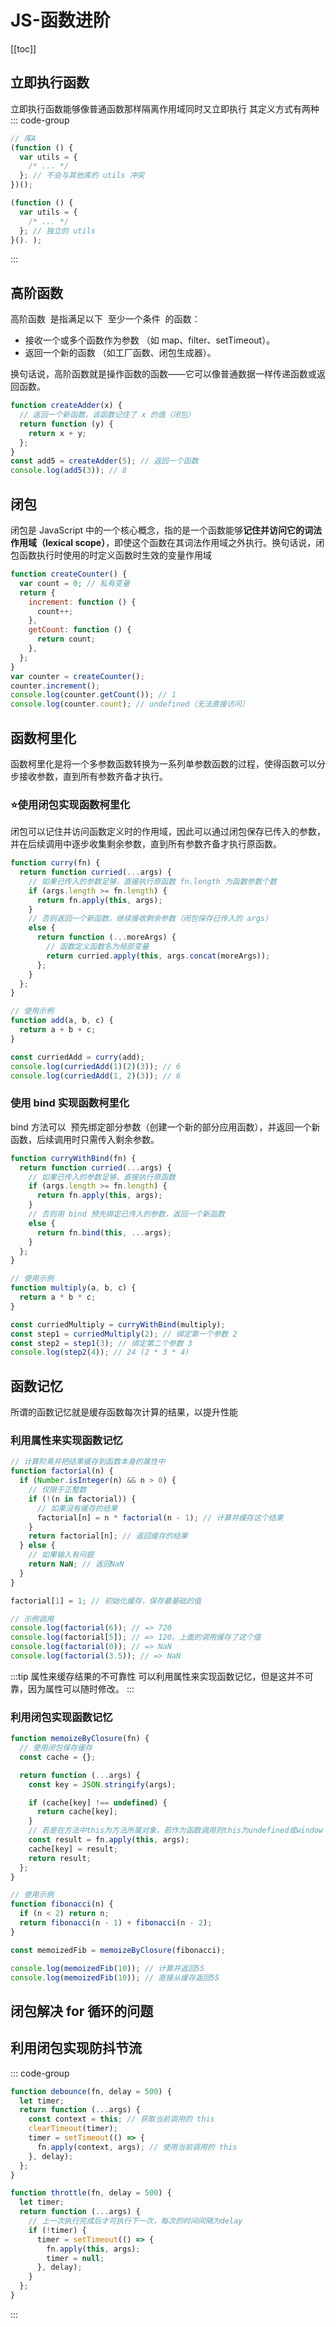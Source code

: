 # JS-函数进阶

[[toc]]

## 立即执行函数

立即执行函数能够像普通函数那样隔离作用域同时又立即执行
其定义方式有两种
::: code-group

```js [函数表达式方式]
// 库A
(function () {
  var utils = {
    /* ... */
  }; // 不会与其他库的 utils 冲突
})();
```

```js [函数声明方式]
(function () {
  var utils = {
    /* ... */
  }; // 独立的 utils
}(). );
```

:::

## 高阶函数

高阶函数 ​​ 是指满足以下 ​​ 至少一个条件 ​​ 的函数：

- 接收一个或多个函数作为参数 ​​（如 map、filter、setTimeout）。
- 返回一个新的函数 ​​（如工厂函数、闭包生成器）。

换句话说，高阶函数就是操作函数的函数 ​​——它可以像普通数据一样传递函数或返回函数。

```js
function createAdder(x) {
  // 返回一个新函数，该函数记住了 x 的值（闭包）
  return function (y) {
    return x + y;
  };
}
const add5 = createAdder(5); // 返回一个函数
console.log(add5(3)); // 8
```

## 闭包

闭包是 JavaScript 中的一个核心概念，指的是一个函数能够**记住并访问它的词法作用域（lexical scope）**，即使这个函数在其词法作用域之外执行 ​​。换句话说，闭包函数执行时使用的时定义函数时生效的变量作用域

```js
function createCounter() {
  var count = 0; // 私有变量
  return {
    increment: function () {
      count++;
    },
    getCount: function () {
      return count;
    },
  };
}
var counter = createCounter();
counter.increment();
console.log(counter.getCount()); // 1
console.log(counter.count); // undefined（无法直接访问）
```

## 函数柯里化

函数柯里化是将一个多参数函数转换为一系列单参数函数的过程，使得函数可以分步接收参数 ​​，直到所有参数齐备才执行。

### :star:使用闭包实现函数柯里化

闭包可以记住并访问函数定义时的作用域 ​​，因此可以通过闭包保存已传入的参数，并在后续调用中逐步收集剩余参数，直到所有参数齐备才执行原函数。

```js
function curry(fn) {
  return function curried(...args) {
    // 如果已传入的参数足够，直接执行原函数 fn.length 为函数参数个数
    if (args.length >= fn.length) {
      return fn.apply(this, args);
    }
    // 否则返回一个新函数，继续接收剩余参数（闭包保存已传入的 args）
    else {
      return function (...moreArgs) {
        // 函数定义函数名为局部变量
        return curried.apply(this, args.concat(moreArgs));
      };
    }
  };
}

// 使用示例
function add(a, b, c) {
  return a + b + c;
}

const curriedAdd = curry(add);
console.log(curriedAdd(1)(2)(3)); // 6
console.log(curriedAdd(1, 2)(3)); // 6
```

### 使用 bind 实现函数柯里化

bind 方法可以 ​​ 预先绑定部分参数 ​​（创建一个新的部分应用函数），并返回一个新函数，后续调用时只需传入剩余参数。

```js
function curryWithBind(fn) {
  return function curried(...args) {
    // 如果已传入的参数足够，直接执行原函数
    if (args.length >= fn.length) {
      return fn.apply(this, args);
    }
    // 否则用 bind 预先绑定已传入的参数，返回一个新函数
    else {
      return fn.bind(this, ...args);
    }
  };
}

// 使用示例
function multiply(a, b, c) {
  return a * b * c;
}

const curriedMultiply = curryWithBind(multiply);
const step1 = curriedMultiply(2); // 绑定第一个参数 2
const step2 = step1(3); // 绑定第二个参数 3
console.log(step2(4)); // 24 (2 * 3 * 4)
```

## 函数记忆

所谓的函数记忆就是缓存函数每次计算的结果，以提升性能

### 利用属性来实现函数记忆

```js
// 计算阶乘并把结果缓存到函数本身的属性中
function factorial(n) {
  if (Number.isInteger(n) && n > 0) {
    // 仅限于正整数
    if (!(n in factorial)) {
      // 如果没有缓存的结果
      factorial[n] = n * factorial(n - 1); // 计算并缓存这个结果
    }
    return factorial[n]; // 返回缓存的结果
  } else {
    // 如果输入有问题
    return NaN; // 返回NaN
  }
}

factorial[1] = 1; // 初始化缓存，保存最基础的值

// 示例调用
console.log(factorial(6)); // => 720
console.log(factorial[5]); // => 120。上面的调用缓存了这个值
console.log(factorial(0)); // => NaN
console.log(factorial(3.5)); // => NaN
```

:::tip 属性来缓存结果的不可靠性
可以利用属性来实现函数记忆，但是这并不可靠，因为属性可以随时修改。
:::

### 利用闭包实现函数记忆

```js
function memoizeByClosure(fn) {
  // 使用闭包保存缓存
  const cache = {};

  return function (...args) {
    const key = JSON.stringify(args);

    if (cache[key] !== undefined) {
      return cache[key];
    }
    // 若是在方法中this为方法所属对象，若作为函数调用则this为undefined或window
    const result = fn.apply(this, args);
    cache[key] = result;
    return result;
  };
}

// 使用示例
function fibonacci(n) {
  if (n < 2) return n;
  return fibonacci(n - 1) + fibonacci(n - 2);
}

const memoizedFib = memoizeByClosure(fibonacci);

console.log(memoizedFib(10)); // 计算并返回55
console.log(memoizedFib(10)); // 直接从缓存返回55
```

## 闭包解决 for 循环的问题

## 利用闭包实现防抖节流

::: code-group

```js [防抖]
function debounce(fn, delay = 500) {
  let timer;
  return function (...args) {
    const context = this; // 获取当前调用的 this
    clearTimeout(timer);
    timer = setTimeout(() => {
      fn.apply(context, args); // 使用当前调用的 this
    }, delay);
  };
}
```

```js [节流]
function throttle(fn, delay = 500) {
  let timer;
  return function (...args) {
    // 上一次执行完成后才可执行下一次，每次的时间间隔为delay
    if (!timer) {
      timer = setTimeout(() => {
        fn.apply(this, args);
        timer = null;
      }, delay);
    }
  };
}
```

:::
